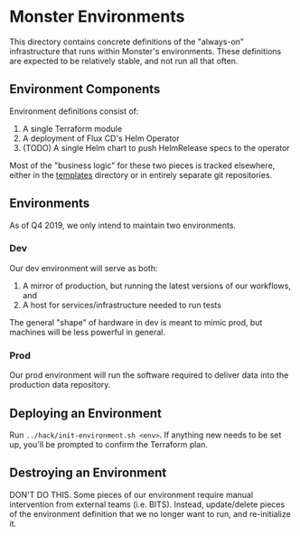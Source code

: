 # Monster Environments

This directory contains concrete definitions of the "always-on" infrastructure
that runs within Monster's environments. These definitions are expected to be
relatively stable, and not run all that often.

## Environment Components

Environment definitions consist of:
1. A single Terraform module
2. A deployment of Flux CD's Helm Operator
2. (TODO) A single Helm chart to push HelmRelease specs to the operator

Most of the "business logic" for these two pieces is tracked elsewhere, either in
the [templates](../templates) directory or in entirely separate git repositories.

## Environments

As of Q4 2019, we only intend to maintain two environments.

### Dev

Our dev environment will serve as both:
1. A mirror of production, but running the latest versions of our workflows, and
2. A host for services/infrastructure needed to run tests

The general "shape" of hardware in dev is meant to mimic prod, but machines will
be less powerful in general.

### Prod

Our prod environment will run the software required to deliver data into the
production data repository.

## Deploying an Environment

Run `../hack/init-environment.sh <env>`. If anything new needs to be set up, you'll be prompted to
confirm the Terraform plan.

## Destroying an Environment

DON'T DO THIS. Some pieces of our environment require manual intervention from external
teams (i.e. BITS). Instead, update/delete pieces of the environment definition that
we no longer want to run, and re-initialize it.
